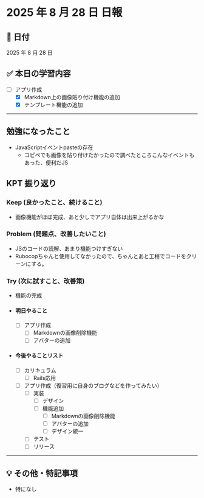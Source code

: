 # 2025 年 8 月 28 日 日報

## 📅 日付

2025 年 8 月 28 日

## ✅ 本日の学習内容
- [ ] アプリ作成
  - [x] Markdown上の画像貼り付け機能の追加
  - [x] テンプレート機能の追加
---

## 勉強になったこと
- JavaScriptイベントpasteの存在
  - コピペでも画像を貼り付けたかったので調べたところこんなイベントもあった、便利だJS

## KPT 振り返り

### Keep (良かったこと、続けること)

- 画像機能がほぼ完成、あと少しでアプリ自体は出来上がるかな

### Problem (問題点、改善したいこと)

- JSのコードの読解、あまり機能つけすぎない
- Rubocopちゃんと使用してなかったので、ちゃんとあと工程でコードをクリーンにする。


### Try (次に試すこと、改善策)

- 機能の完成

- #### 明日やること
  - [ ] アプリ作成
    - [ ] Markdownの画像削除機能
    - [ ] アバターの追加

- #### 今後やることリスト
  - [ ] カリキュラム
    - [ ] Rails応用
  - [ ] アプリ作成（復習用に自身のブログなどを作ってみたい）
    - [ ] 実装
      - [ ] デザイン
      - [ ] 機能追加
        - [ ] Markdownの画像削除機能
        - [ ] アバターの追加
        - [ ] デザイン統一
    - [ ] テスト
    - [ ] リリース
---

## 💡 その他・特記事項

- 特になし
